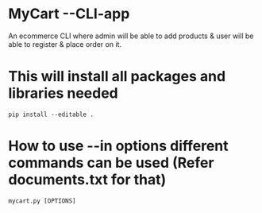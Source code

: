 # MyCart --CLI-app
An ecommerce CLI where admin will be able to add products &amp; user will be able to  register & place order on it.



# This will install all packages and libraries needed

`pip install --editable .`



# How to use --in options different commands can be used (Refer documents.txt for that)

`mycart.py [OPTIONS]`


